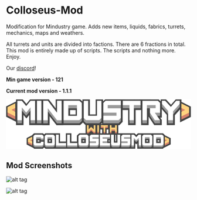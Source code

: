 # Colloseus-Mod
Modification for Mindustry game. Adds new items, liquids, fabrics, turrets, mechanics, maps and weathers.

All turrets and units are divided into factions. There are 6 fractions in total. 
This mod is entirely made up of scripts. The scripts and nothing more. Enjoy. 

Our [discord](https://discord.gg/upDfpe8g)!

**Min game version - 121**

**Current mod version - 1.1.1**

![Logo](sprites-override/ui/logo.png)

## Mod Screenshots

![alt tag](https://sun9-32.userapi.com/impg/B3FzPuhh-G32vI4DtDAqZHV53osAK5ljFNaeeQ/QBGrnTRUII8.jpg?size=1080x882&quality=96&proxy=1&sign=2298276508da899aa9f81a7aa499e9be "Clash of two factions")

![alt tag](https://sun9-15.userapi.com/impg/KwxgSTroImspVcXpcGD45iNPoqy5J0xF-RoYlw/y_P-LQLRv-8.jpg?size=1080x480&quality=96&proxy=1&sign=3c955e22117cf4ff52a725a1a83b2602 "The largest unit in modification - leviathan")


